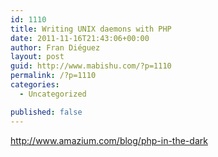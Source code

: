 ```yaml
---
id: 1110
title: Writing UNIX daemons with PHP
date: 2011-11-16T21:43:06+00:00
author: Fran Diéguez
layout: post
guid: http://www.mabishu.com/?p=1110
permalink: /?p=1110
categories:
  - Uncategorized

published: false
---
```

<a href="http://www.amazium.com/blog/php-in-the-dark">http://www.amazium.com/blog/php-in-the-dark</a>